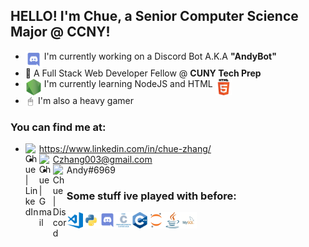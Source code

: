 ## HELLO! I'm Chue, a Senior Computer Science Major @ CCNY!
- <img align="middle" alt="Discord" width="26px" src="https://raw.githubusercontent.com/github/explore/master/topics/discord/discord.png"/> I'm currently working on a Discord Bot A.K.A **"AndyBot"**
- 🌃 A Full Stack Web Developer Fellow @ **CUNY Tech Prep** 
- <img align="middle" alt="Node.js" width="26px" src="https://raw.githubusercontent.com/github/explore/80688e429a7d4ef2fca1e82350fe8e3517d3494d/topics/nodejs/nodejs.png"/> I'm currently learning NodeJS and HTML <img align="middle" alt="HTML" width="26px" src="https://raw.githubusercontent.com/github/explore/master/topics/html/html.png"/>
-  &nbsp;🖱 &nbsp;I'm also a heavy gamer

### You can find me at:

- <img align="left" alt="Chue | LinkedIn" width="22px" src="https://cdn.jsdelivr.net/npm/simple-icons@v3/icons/linkedin.svg" />https://www.linkedin.com/in/chue-zhang/
- <img align="left" alt="Chue | Gmail" width="22px" src="https://raw.githubusercontent.com/simple-icons/simple-icons/55a3163a72055b34964218325eb782d978efd661/icons/google.svg" />Czhang003@gmail.com
- <img align="left" alt="Chue | Discord" width="22px" src="https://raw.githubusercontent.com/simple-icons/simple-icons/55a3163a72055b34964218325eb782d978efd661/icons/discord.svg" />Andy#6969

### Some stuff ive played with before:

<img align="left" alt="VScode" width="26px" src="https://raw.githubusercontent.com/github/explore/80688e429a7d4ef2fca1e82350fe8e3517d3494d/topics/visual-studio-code/visual-studio-code.png" />
<img align="left" alt="Python" width="26px" src="https://raw.githubusercontent.com/github/explore/80688e429a7d4ef2fca1e82350fe8e3517d3494d/topics/python/python.png" />
<img align="left" alt="Discord" width="26px" src="https://raw.githubusercontent.com/github/explore/master/topics/discord/discord.png" />
<img align="left" alt="C" width="26px" src="https://raw.githubusercontent.com/github/explore/master/topics/c/c.png" />
<img align="left" alt="C++" width="26px" src="https://raw.githubusercontent.com/github/explore/master/topics/cpp/cpp.png" />
<img align="left" alt="Jupyter" width="26px" src="https://raw.githubusercontent.com/github/explore/master/topics/jupyter-notebook/jupyter-notebook.png" />
<img align="left" alt="Java" width="26px" src="https://raw.githubusercontent.com/github/explore/master/topics/java/java.png" />
<img align="left" alt="MySQL" width="26px" src="https://raw.githubusercontent.com/github/explore/80688e429a7d4ef2fca1e82350fe8e3517d3494d/topics/mysql/mysql.png" />

